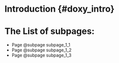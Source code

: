 # Introduction {#doxy_intro}

# The List of subpages:

* Page @subpage subpage_1_1
* Page @subpage subpage_1_2
* Page @subpage subpage_1_3
